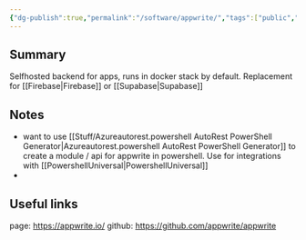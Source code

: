 ```yaml
---
{"dg-publish":true,"permalink":"/software/appwrite/","tags":["public","jira","atlassian"],"noteIcon":"1","created":"2023-08-15T14:20:13.000+02:00","updated":"2022-12-23T10:22:06.000+01:00"}
---
```



## Summary
Selfhosted backend for apps, runs in docker stack by default.
Replacement for [[Firebase\|Firebase]] or [[Supabase\|Supabase]]

## Notes
- want to use [[Stuff/Azureautorest.powershell AutoRest PowerShell Generator\|Azureautorest.powershell AutoRest PowerShell Generator]] to create a module / api for  appwrite in powershell. Use for integrations with [[PowershellUniversal\|PowershellUniversal]]
- 

## Useful links
page: https://appwrite.io/
github: https://github.com/appwrite/appwrite